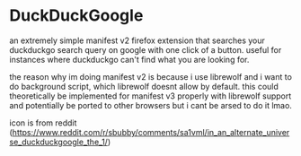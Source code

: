 # DuckDuckGoogle
an extremely simple manifest v2 firefox extension that searches your duckduckgo search query on google with one click of a button. useful for instances where duckduckgo can't find what you are looking for.

the reason why im doing manifest v2 is because i use librewolf and i want to do background script, which librewolf doesnt allow by default. this could theoretically be implemented for manifest v3 properly with librewolf support and potentially be ported to other browsers but i cant be arsed to do it lmao.

icon is from reddit (https://www.reddit.com/r/sbubby/comments/sa1vml/in_an_alternate_universe_duckduckgoogle_the_1/)
